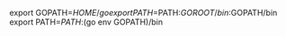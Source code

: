 export GOPATH=$HOME/go
export PATH=$PATH:$GOROOT/bin:$GOPATH/bin
export PATH=$PATH:$(go env GOPATH)/bin